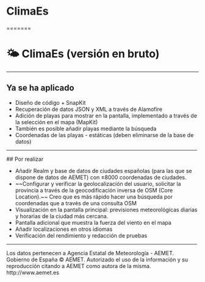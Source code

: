 # ClimaEs
=======
# 🌤️ ClimaEs (versión en bruto)
---
## Ya se ha aplicado
<ul>
  <li>Diseño de código + SnapKit</li>
  <li>Recuperación de datos JSON y XML a través de Alamofire</li>
  <li>Adición de playas para mostrar en la pantalla, implementado a través de la selección en el mapa (MapKit)</li>
  <li>También es posible añadir playas mediante la búsqueda</li>
  <li>Coordenadas de las playas - estáticas (deben eliminarse de la base de datos)</li>
</ul>
<hr width="500" size="1"/>
## Por realizar
<ul>
  <li>Añadir Realm y base de datos de ciudades españolas (para las que se dispone de datos de AEMET) con ±8000 coordenadas de ciudades.</li>
  <li>~~Configurar y verificar la geolocalización del usuario, solicitar la provincia a través de la geocodificación inversa de OSM (Core Location).~~ Creo que es más rápido hacer una búsqueda por coordenadas que a través de una consulta OSM</li>
  <li>Visualización en la pantalla principal: previsiones meteorológicas diarias y horarias de la ciudad más cercana.</li>
  <li>Pantalla adicional que muestra la fuerza del viento en el mapa</li>
  <li>Añadir localizaciones en otros idiomas</li>
  <li>Verificación del rendimiento y redacción de pruebas</li>
</ul>


<hr width="500" size="1"/>
Los datos pertenecen a Agencia Estatal de Meteorología - AEMET. Gobierno de España
© AEMET. Autorizado el uso de la información y su reproducción citando a AEMET como autora de la misma.
http://www.aemet.es
